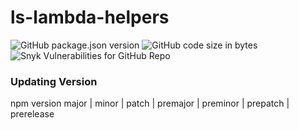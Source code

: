 # ls-lambda-helpers
![GitHub package.json version](https://img.shields.io/github/package-json/v/jacobcravinho/ls-lambda-helpers)
![GitHub code size in bytes](https://img.shields.io/github/languages/code-size/jacobcravinho/ls-lambda-helpers?color=green)
![Snyk Vulnerabilities for GitHub Repo](https://img.shields.io/snyk/vulnerabilities/github/jacobcravinho/ls-lambda-helpers)

### Updating Version
npm version major | minor | patch | premajor | preminor | prepatch | prerelease